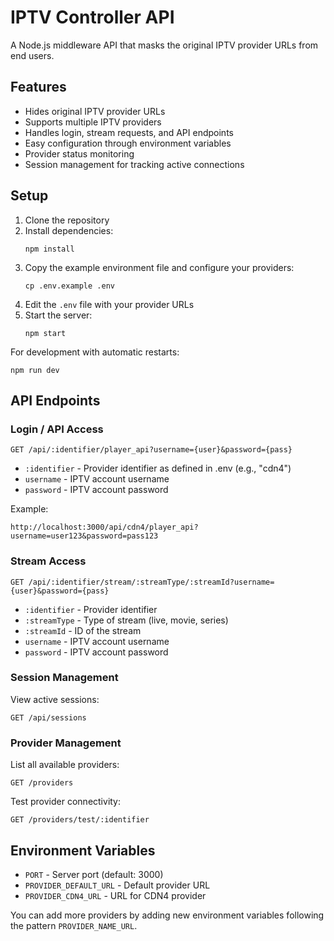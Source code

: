 # IPTV Controller API

A Node.js middleware API that masks the original IPTV provider URLs from end users.

## Features

- Hides original IPTV provider URLs
- Supports multiple IPTV providers
- Handles login, stream requests, and API endpoints
- Easy configuration through environment variables
- Provider status monitoring
- Session management for tracking active connections

## Setup

1. Clone the repository
2. Install dependencies:
   ```
   npm install
   ```
3. Copy the example environment file and configure your providers:
   ```
   cp .env.example .env
   ```
4. Edit the `.env` file with your provider URLs
5. Start the server:
   ```
   npm start
   ```
   
For development with automatic restarts:
```
npm run dev
```

## API Endpoints

### Login / API Access

```
GET /api/:identifier/player_api?username={user}&password={pass}
```

- `:identifier` - Provider identifier as defined in .env (e.g., "cdn4")
- `username` - IPTV account username
- `password` - IPTV account password

Example:
```
http://localhost:3000/api/cdn4/player_api?username=user123&password=pass123
```

### Stream Access

```
GET /api/:identifier/stream/:streamType/:streamId?username={user}&password={pass}
```

- `:identifier` - Provider identifier
- `:streamType` - Type of stream (live, movie, series)
- `:streamId` - ID of the stream
- `username` - IPTV account username
- `password` - IPTV account password

### Session Management

View active sessions:
```
GET /api/sessions
```

### Provider Management

List all available providers:
```
GET /providers
```

Test provider connectivity:
```
GET /providers/test/:identifier
```

## Environment Variables

- `PORT` - Server port (default: 3000)
- `PROVIDER_DEFAULT_URL` - Default provider URL
- `PROVIDER_CDN4_URL` - URL for CDN4 provider

You can add more providers by adding new environment variables following the pattern `PROVIDER_NAME_URL`. 